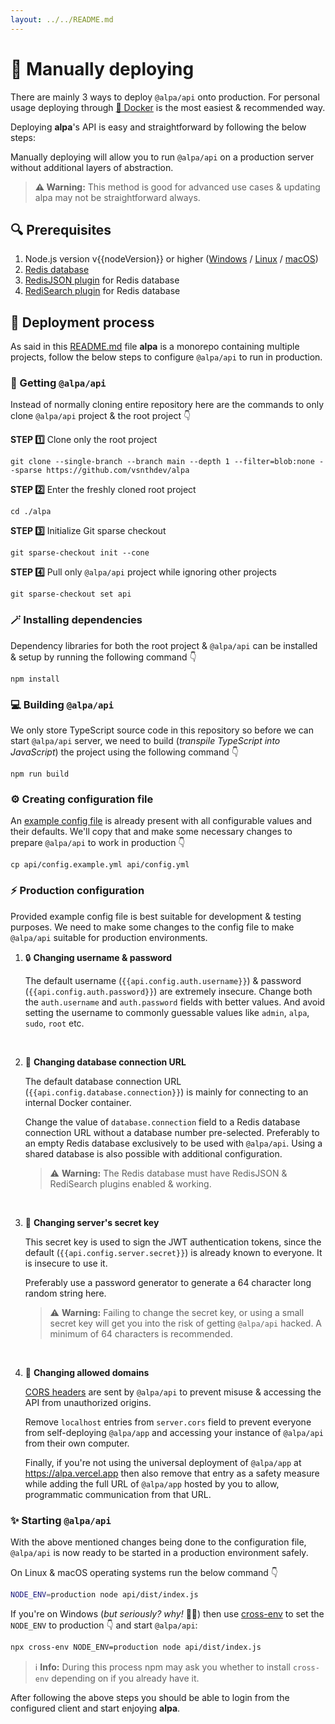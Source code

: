 ```yaml
---
layout: ../../README.md
---
```


# 🧰 Manually deploying

There are mainly 3 ways to deploy `@alpa/api` onto production. For personal usage deploying through [🐳 Docker](./docker.md) is the most easiest & recommended way.

Deploying **alpa**'s API is easy and straightforward by following the below steps:

Manually deploying will allow you to run `@alpa/api` on a production server without additional layers of abstraction.

> **⚠️ Warning:** This method is good for advanced use cases & updating alpa may not be straightforward always.

## 🔍 Prerequisites

1. Node.js version v{{nodeVersion}} or higher ([Windows](https://youtu.be/sHGz607fsVA) / [Linux](https://github.com/nodesource/distributions#readme) / [macOS](https://github.com/nvm-sh/nvm#readme))
2. [Redis database](https://redis.io)
3. [RedisJSON plugin](https://redis.io/docs/stack/json/) for Redis database
4. [RediSearch plugin](https://redis.io/docs/stack/search) for Redis database

## 🚀 Deployment process

As said in this [README.md](https://github.com/vsnthdev/alpa/tree/main#readme) file **alpa** is a monorepo containing multiple projects, follow the below steps to configure `@alpa/api` to run in production.

### 💾 Getting `@alpa/api`

Instead of normally cloning entire repository here are the commands to only clone `@alpa/api` project & the root project 👇

**STEP 1️⃣**  Clone only the root project

```
git clone --single-branch --branch main --depth 1 --filter=blob:none --sparse https://github.com/vsnthdev/alpa
```

**STEP 2️⃣**  Enter the freshly cloned root project

```
cd ./alpa
```

**STEP 3️⃣**  Initialize Git sparse checkout

```
git sparse-checkout init --cone
```

**STEP 4️⃣**  Pull only `@alpa/api` project while ignoring other projects

```
git sparse-checkout set api
```

### 🪄 Installing dependencies

Dependency libraries for both the root project & `@alpa/api` can be installed & setup by running the following command 👇

```
npm install
```

### 💻 Building `@alpa/api`

We only store TypeScript source code in this repository so before we can start `@alpa/api` server, we need to build (_transpile TypeScript into JavaScript_) the project using the following command 👇

```
npm run build
```

### ⚙️ Creating configuration file

An [example config file](../../api/config.example.yml) is already present with all configurable values and their defaults. We'll copy that and make some necessary changes to prepare `@alpa/api` to work in production 👇

```
cp api/config.example.yml api/config.yml
```

### ⚡ Production configuration

Provided example config file is best suitable for development & testing purposes. We need to make some changes to the config file to make `@alpa/api` suitable for production environments.

1. 🔒 **Changing username & password**  
    
    The default username (`{{api.config.auth.username}}`) & password (`{{api.config.auth.password}}`) are extremely insecure. Change both the `auth.username` and `auth.password` fields with better values. And avoid setting the username to commonly guessable values like `admin`, `alpa`, `sudo`, `root` etc.

<br>

2. 🔌 **Changing database connection URL**

    The default database connection URL (`{{api.config.database.connection}}`) is mainly for connecting to an internal Docker container.

    Change the value of `database.connection` field to a Redis database connection URL without a database number pre-selected. Preferably to an empty Redis database exclusively to be used with `@alpa/api`. Using a shared database is also possible with additional configuration.

    > ⚠️ **Warning:** The Redis database must have RedisJSON & RediSearch plugins enabled & working.

<br>

3. 🔑 **Changing server's secret key**

    This secret key is used to sign the JWT authentication tokens, since the default (`{{api.config.server.secret}}`) is already known to everyone. It is insecure to use it.

    Preferably use a password generator to generate a 64 character long random string here.

    > ⚠️ **Warning:** Failing to change the secret key, or using a small secret key will get you into the risk of getting `@alpa/api` hacked. A minimum of 64 characters is recommended.

<br>

4. 🔗 **Changing allowed domains**

    [CORS headers](https://developer.mozilla.org/en-US/docs/Web/HTTP/CORS) are sent by `@alpa/api` to prevent misuse & accessing the API from unauthorized origins.

    Remove `localhost` entries from `server.cors` field to prevent everyone from self-deploying `@alpa/app` and accessing your instance of `@alpa/api` from their own computer.

    Finally, if you're not using the universal deployment of `@alpa/app` at https://alpa.vercel.app then also remove that entry as a safety measure while adding the full URL of `@alpa/app` hosted by you to allow, programmatic communication from that URL.

### ✨ Starting `@alpa/api`

With the above mentioned changes being done to the configuration file, `@alpa/api` is now ready to be started in a production environment safely.

On Linux & macOS operating systems run the below command 👇

```bash
NODE_ENV=production node api/dist/index.js
```

If you're on Windows (_but seriously? why!_ 🤷‍♂️) then use [cross-env](https://www.npmjs.com/package/cross-env) to set the `NODE_ENV` to production 👇 and start `@alpa/api`:

```bash
npx cross-env NODE_ENV=production node api/dist/index.js
```

> ℹ️ **Info:** During this process npm may ask you whether to install `cross-env` depending on if you already have it.

After following the above steps you should be able to login from the configured client and start enjoying **alpa**.

<!-- ### 🔐 Securing behind NGINX reverse proxy -->

<!-- ### 🤖 Creating system service -->

<!-- ### ♻️ Handling updates -->
